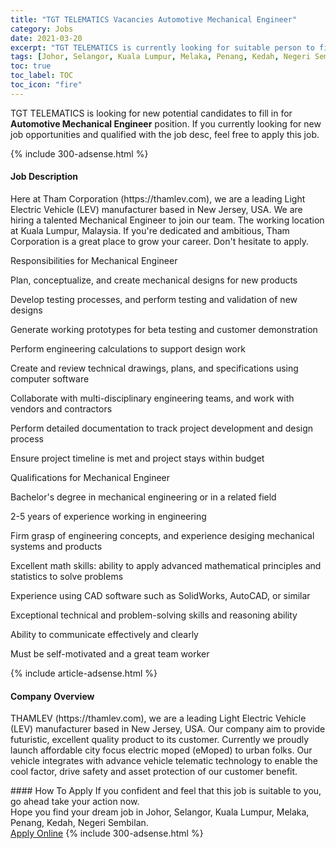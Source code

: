 ```yaml
---
title: "TGT TELEMATICS Vacancies Automotive Mechanical Engineer" 
category: Jobs 
date: 2021-03-20 
excerpt: "TGT TELEMATICS is currently looking for suitable person to fill in the Automotive Mechanical Engineer which based in Johor, Selangor, Kuala Lumpur, Melaka, Penang, Kedah, Negeri Sembilan" 
tags: [Johor, Selangor, Kuala Lumpur, Melaka, Penang, Kedah, Negeri Sembilan] 
toc: true 
toc_label: TOC 
toc_icon: "fire" 
--- 
```


<p>TGT TELEMATICS is looking for new potential candidates to fill in for <b>Automotive Mechanical Engineer</b> position. If you currently looking for new job opportunities and qualified with the job desc, feel free to apply this job.
</p>{% include 300-adsense.html %} 
<div><div><h4>Job Description</h4></div><div><div><span><div><p>Here at Tham Corporation (https://thamlev.com),&#160;we are a leading Light Electric Vehicle (LEV) manufacturer based in New Jersey, USA. We are hiring a talented Mechanical Engineer to join our team. The working location at Kuala Lumpur, Malaysia. If you're dedicated and ambitious, Tham Corporation is a great place to grow your career. Don't hesitate to apply.</p><p>Responsibilities for Mechanical Engineer</p><p>Plan, conceptualize, and create mechanical designs for new products</p><p>Develop testing processes, and perform testing and validation of new designs</p><p>Generate working prototypes for beta testing and customer demonstration</p><p>Perform engineering calculations to support design work</p><p>Create and review technical drawings, plans, and specifications using computer software</p><p>Collaborate with multi-disciplinary engineering teams, and work with vendors and contractors</p><p>Perform detailed documentation to track project development and design process</p><p>Ensure project timeline is met and project stays within budget</p><p>Qualifications for Mechanical Engineer</p><p>Bachelor's degree in mechanical engineering or in a related field</p><p>2-5 years of experience working in engineering</p><p>Firm grasp of engineering concepts, and experience desiging mechanical systems and products</p><p>Excellent math skills: ability to apply advanced mathematical principles and statistics to solve problems</p><p>Experience using CAD software such as SolidWorks, AutoCAD, or similar</p><p>Exceptional technical and problem-solving skills and reasoning ability</p><p>Ability to communicate effectively and clearly</p><p>Must be self-motivated and a great team worker</p></div></span></div></div></div> 
{% include article-adsense.html %} 
<div><div><h4>Company Overview</h4></div><div><div><span><div><p>THAMLEV (https://thamlev.com),&#160;we are a leading Light Electric Vehicle (LEV) manufacturer based in New Jersey, USA. Our company aim to provide futuristic, excellent quality product to its customer. Currently we proudly launch affordable city focus electric moped (eMoped) to urban folks. Our vehicle integrates with advance vehicle telematic technology to enable the cool factor, drive safety and asset protection of our customer benefit.</p></div></span></div></div></div> 
#### How To Apply 
If you confident and feel that this job is suitable to you, go ahead take your action now. <br/> 
Hope you find your dream job in Johor, Selangor, Kuala Lumpur, Melaka, Penang, Kedah, Negeri Sembilan. <br/> 
<a href="https://www.jobstreet.com.my/en/job/automotive-mechanical-engineer-4512524?jobId=jobstreet-my-job-4512524&" class="btn btn--info" target="_blank" rel="nofollow noopenner">Apply Online</a> 
{% include 300-adsense.html %} 
